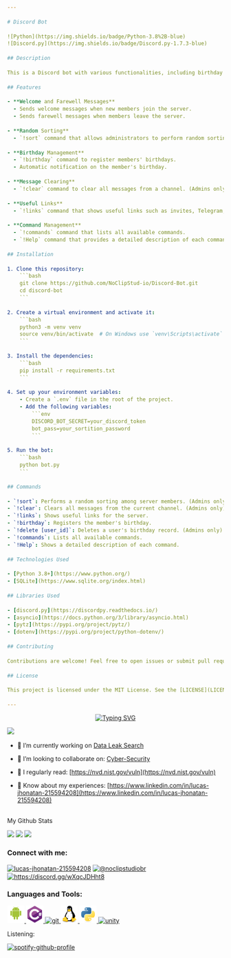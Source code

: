 ```yaml
---

# Discord Bot

![Python](https://img.shields.io/badge/Python-3.8%2B-blue)
![Discord.py](https://img.shields.io/badge/Discord.py-1.7.3-blue)

## Description

This is a Discord bot with various functionalities, including birthday management, random sorting, message clearing, and more.

## Features

- **Welcome and Farewell Messages**
  - Sends welcome messages when new members join the server.
  - Sends farewell messages when members leave the server.

- **Random Sorting**
  - `!sort` command that allows administrators to perform random sorting among server members.

- **Birthday Management**
  - `!birthday` command to register members' birthdays.
  - Automatic notification on the member's birthday.

- **Message Clearing**
  - `!clear` command to clear all messages from a channel. (Admins only)

- **Useful Links**
  - `!links` command that shows useful links such as invites, Telegram, website, and email.

- **Command Management**
  - `!commands` command that lists all available commands.
  - `!Help` command that provides a detailed description of each command.

## Installation

1. Clone this repository:
    ```bash
    git clone https://github.com/NoClipStud-io/Discord-Bot.git
    cd discord-bot
    ```

2. Create a virtual environment and activate it:
    ```bash
    python3 -m venv venv
    source venv/bin/activate  # On Windows use `venv\Scripts\activate`
    ```

3. Install the dependencies:
    ```bash
    pip install -r requirements.txt
    ```

4. Set up your environment variables:
    - Create a `.env` file in the root of the project.
    - Add the following variables:
        ```env
        DISCORD_BOT_SECRET=your_discord_token
        bot_pass=your_sortition_password
        ```

5. Run the bot:
    ```bash
    python bot.py
    ```

## Commands

- `!sort`: Performs a random sorting among server members. (Admins only)
- `!clear`: Clears all messages from the current channel. (Admins only)
- `!links`: Shows useful links for the server.
- `!birthday`: Registers the member's birthday.
- `!delete [user_id]`: Deletes a user's birthday record. (Admins only)
- `!commands`: Lists all available commands.
- `!Help`: Shows a detailed description of each command.

## Technologies Used

- [Python 3.8+](https://www.python.org/)
- [SQLite](https://www.sqlite.org/index.html)

## Libraries Used

- [discord.py](https://discordpy.readthedocs.io/)
- [asyncio](https://docs.python.org/3/library/asyncio.html)
- [pytz](https://pypi.org/project/pytz/)
- [dotenv](https://pypi.org/project/python-dotenv/)

## Contributing

Contributions are welcome! Feel free to open issues or submit pull requests.

## License

This project is licensed under the MIT License. See the [LICENSE](LICENSE) file for details.

---
```


<p align="center">
  <a href="https://github.com/singIebit">
    <img src="https://readme-typing-svg.demolab.com?font=Georgia&size=18&duration=2000&pause=100&multiline=true&width=500&height=80&lines=No+Clip+Studio;Programmer+%7C+Student+%7C+Cyber+Security;+%7C+Android+%7C+Apps" alt="Typing SVG" />
  </a>
</p>

<a href="https://github.com/singIebit">
    <img src="https://github-stats-alpha.vercel.app/api?username=noclipstud-io&cc=22272e&tc=37BCF6&ic=fff&bc=0000">
</a>

- 🔭 I’m currently working on [Data Leak Search](https://play.google.com/store/apps/details?id=com.NoClipStudio.DataBaseSearch)

- 🚀 I’m looking to collaborate on: [Cyber-Security](https://play.google.com/store/apps/details?id=com.hashsuite.droid)

- 📝 I regularly read: [https://nvd.nist.gov/vuln](https://nvd.nist.gov/vuln)

- 📄 Know about my experiences: [https://www.linkedin.com/in/lucas-jhonatan-215594208](https://www.linkedin.com/in/lucas-jhonatan-215594208)

<br>
My Github Stats

![](http://github-profile-summary-cards.vercel.app/api/cards/profile-details?username=noclipstud-io&theme=dracula) 
![](http://github-profile-summary-cards.vercel.app/api/cards/repos-per-language?username=noclipstud-io&theme=dracula) 
![](http://github-profile-summary-cards.vercel.app/api/cards/most-commit-language?username=noclipstud-io&theme=dracula)

<h3 align="left">Connect with me:</h3>
<p align="left">
<a href="https://linkedin.com/in/lucas-jhonatan-215594208" target="blank"><img align="center" src="https://raw.githubusercontent.com/rahuldkjain/github-profile-readme-generator/master/src/images/icons/Social/linked-in-alt.svg" alt="lucas-jhonatan-215594208" height="30" width="40" /></a>
<a href="https://www.youtube.com/@noclipstudiobr" target="blank"><img align="center" src="https://raw.githubusercontent.com/rahuldkjain/github-profile-readme-generator/master/src/images/icons/Social/youtube.svg" alt="@noclipstudiobr" height="30" width="40" /></a>
<a href="https://discord.gg/https://discord.gg/wXqcJDHht8" target="blank"><img align="center" src="https://raw.githubusercontent.com/rahuldkjain/github-profile-readme-generator/master/src/images/icons/Social/discord.svg" alt="https://discord.gg/wXqcJDHht8" height="30" width="40" /></a>
</p>

<h3 align="left">Languages and Tools:</h3>
<p align="left"> <a href="https://developer.android.com" target="_blank" rel="noreferrer"> <img src="https://raw.githubusercontent.com/devicons/devicon/master/icons/android/android-original-wordmark.svg" alt="android" width="40" height="40"/> </a> <a href="https://www.w3schools.com/cs/" target="_blank" rel="noreferrer"> <img src="https://raw.githubusercontent.com/devicons/devicon/master/icons/csharp/csharp-original.svg" alt="csharp" width="40" height="40"/> </a> <a href="https://git-scm.com/" target="_blank" rel="noreferrer"> <img src="https://www.vectorlogo.zone/logos/git-scm/git-scm-icon.svg" alt="git" width="40" height="40"/> </a> <a href="https://www.linux.org/" target="_blank" rel="noreferrer"> <img src="https://raw.githubusercontent.com/devicons/devicon/master/icons/linux/linux-original.svg" alt="linux" width="40" height="40"/> </a> <a href="https://www.python.org" target="_blank" rel="noreferrer"> <img src="https://raw.githubusercontent.com/devicons/devicon/master/icons/python/python-original.svg" alt="python" width="40" height="40"/> </a> <a href="https://unity.com/" target="_blank" rel="noreferrer"> <img src="https://www.vectorlogo.zone/logos/unity3d/unity3d-icon.svg" alt="unity" width="40" height="40"/> </a> </p>

Listening:

[![spotify-github-profile](https://spotify-github-profile.vercel.app/api/view?uid=lucasjhonatan&cover_image=true&theme=default&show_offline=false&background_color=121212&interchange=false)](https://github.com/kittinan/spotify-github-profile)
